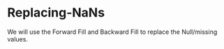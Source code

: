 # Replacing-NaNs
We will use the Forward Fill and Backward Fill to replace the Null/missing values.
